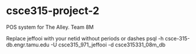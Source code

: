 # csce315-project-2
POS system for The Alley.  Team 8M

Replace jeffooi with your netid without periods or dashes
psql -h csce-315-db.engr.tamu.edu -U csce315_971_jeffooi -d csce315331_08m_db
